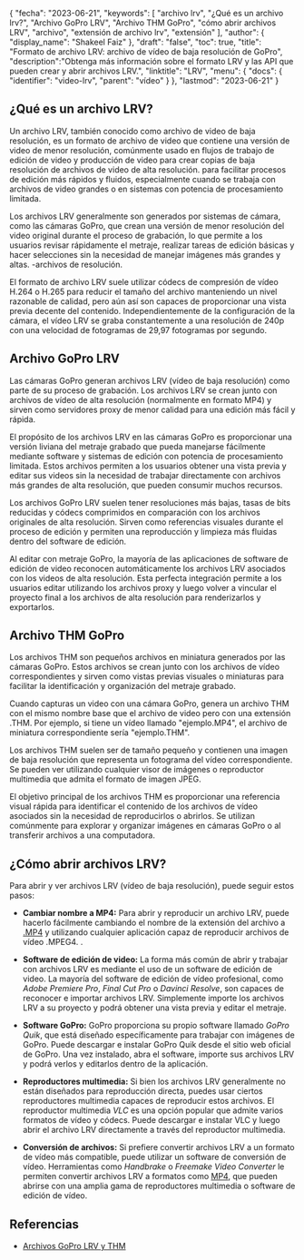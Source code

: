 {
"fecha": "2023-06-21",
  "keywords": [
"archivo lrv",
"¿Qué es un archivo lrv?",
"Archivo GoPro LRV",
"Archivo THM GoPro",
"cómo abrir archivos LRV",
"archivo",
"extensión de archivo lrv",
"extensión"
],
  "author": {
"display_name": "Shakeel Faiz"
},
"draft": "false",
"toc": true,
"title": "Formato de archivo LRV: archivo de vídeo de baja resolución de GoPro",
  "description":"Obtenga más información sobre el formato LRV y las API que pueden crear y abrir archivos LRV.",
"linktitle": "LRV",
  "menu": {
    "docs": {
      "identifier": "video-lrv",
"parent": "vídeo"
}
},
"lastmod": "2023-06-21"
}

## ¿Qué es un archivo LRV?

Un archivo LRV, también conocido como archivo de video de baja resolución, es un formato de archivo de video que contiene una versión de video de menor resolución, comúnmente usado en flujos de trabajo de edición de video y producción de video para crear copias de baja resolución de archivos de video de alta resolución. para facilitar procesos de edición más rápidos y fluidos, especialmente cuando se trabaja con archivos de video grandes o en sistemas con potencia de procesamiento limitada.

Los archivos LRV generalmente son generados por sistemas de cámara, como las cámaras GoPro, que crean una versión de menor resolución del video original durante el proceso de grabación, lo que permite a los usuarios revisar rápidamente el metraje, realizar tareas de edición básicas y hacer selecciones sin la necesidad de manejar imágenes más grandes y altas. -archivos de resolución.

El formato de archivo LRV suele utilizar códecs de compresión de vídeo H.264 o H.265 para reducir el tamaño del archivo manteniendo un nivel razonable de calidad, pero aún así son capaces de proporcionar una vista previa decente del contenido. Independientemente de la configuración de la cámara, el vídeo LRV se graba constantemente a una resolución de 240p con una velocidad de fotogramas de 29,97 fotogramas por segundo.

## Archivo GoPro LRV

Las cámaras GoPro generan archivos LRV (vídeo de baja resolución) como parte de su proceso de grabación. Los archivos LRV se crean junto con archivos de vídeo de alta resolución (normalmente en formato MP4) y sirven como servidores proxy de menor calidad para una edición más fácil y rápida.

El propósito de los archivos LRV en las cámaras GoPro es proporcionar una versión liviana del metraje grabado que pueda manejarse fácilmente mediante software y sistemas de edición con potencia de procesamiento limitada. Estos archivos permiten a los usuarios obtener una vista previa y editar sus videos sin la necesidad de trabajar directamente con archivos más grandes de alta resolución, que pueden consumir muchos recursos.

Los archivos GoPro LRV suelen tener resoluciones más bajas, tasas de bits reducidas y códecs comprimidos en comparación con los archivos originales de alta resolución. Sirven como referencias visuales durante el proceso de edición y permiten una reproducción y limpieza más fluidas dentro del software de edición.

Al editar con metraje GoPro, la mayoría de las aplicaciones de software de edición de video reconocen automáticamente los archivos LRV asociados con los videos de alta resolución. Esta perfecta integración permite a los usuarios editar utilizando los archivos proxy y luego volver a vincular el proyecto final a los archivos de alta resolución para renderizarlos y exportarlos.

## Archivo THM GoPro

Los archivos THM son pequeños archivos en miniatura generados por las cámaras GoPro. Estos archivos se crean junto con los archivos de vídeo correspondientes y sirven como vistas previas visuales o miniaturas para facilitar la identificación y organización del metraje grabado.

Cuando capturas un video con una cámara GoPro, genera un archivo THM con el mismo nombre base que el archivo de video pero con una extensión .THM. Por ejemplo, si tiene un vídeo llamado "ejemplo.MP4", el archivo de miniatura correspondiente sería "ejemplo.THM".

Los archivos THM suelen ser de tamaño pequeño y contienen una imagen de baja resolución que representa un fotograma del vídeo correspondiente. Se pueden ver utilizando cualquier visor de imágenes o reproductor multimedia que admita el formato de imagen JPEG.

El objetivo principal de los archivos THM es proporcionar una referencia visual rápida para identificar el contenido de los archivos de vídeo asociados sin la necesidad de reproducirlos o abrirlos. Se utilizan comúnmente para explorar y organizar imágenes en cámaras GoPro o al transferir archivos a una computadora.

## ¿Cómo abrir archivos LRV?

Para abrir y ver archivos LRV (vídeo de baja resolución), puede seguir estos pasos:

- **Cambiar nombre a MP4:** Para abrir y reproducir un archivo LRV, puede hacerlo fácilmente cambiando el nombre de la extensión del archivo a [.MP4](/es/video/mp4/) y utilizando cualquier aplicación capaz de reproducir archivos de vídeo .MPEG4. .

- **Software de edición de video:** La forma más común de abrir y trabajar con archivos LRV es mediante el uso de un software de edición de video. La mayoría del software de edición de vídeo profesional, como _Adobe Premiere Pro_, _Final Cut Pro_ o _Davinci Resolve_, son capaces de reconocer e importar archivos LRV. Simplemente importe los archivos LRV a su proyecto y podrá obtener una vista previa y editar el metraje.

- **Software GoPro:** GoPro proporciona su propio software llamado _GoPro Quik_, que está diseñado específicamente para trabajar con imágenes de GoPro. Puede descargar e instalar GoPro Quik desde el sitio web oficial de GoPro. Una vez instalado, abra el software, importe sus archivos LRV y podrá verlos y editarlos dentro de la aplicación.

- **Reproductores multimedia:** Si bien los archivos LRV generalmente no están diseñados para reproducción directa, puedes usar ciertos reproductores multimedia capaces de reproducir estos archivos. El reproductor multimedia _VLC_ es una opción popular que admite varios formatos de vídeo y códecs. Puede descargar e instalar VLC y luego abrir el archivo LRV directamente a través del reproductor multimedia.

- **Conversión de archivos:** Si prefiere convertir archivos LRV a un formato de vídeo más compatible, puede utilizar un software de conversión de vídeo. Herramientas como _Handbrake_ o _Freemake Video Converter_ le permiten convertir archivos LRV a formatos como [MP4](/es/video/mp4/), que pueden abrirse con una amplia gama de reproductores multimedia o software de edición de vídeo.

## Referencias
* [Archivos GoPro LRV y THM](https://shotkit.com/lrv-thm-file/)

